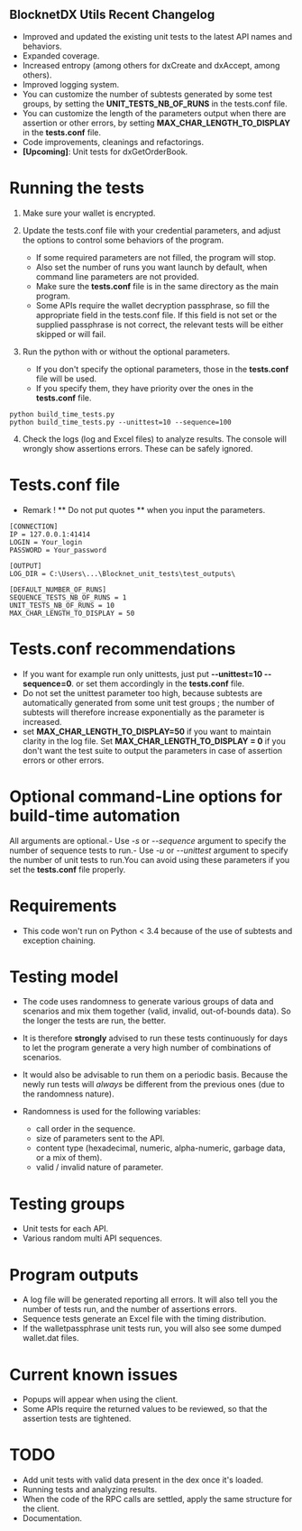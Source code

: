 ## BlocknetDX Utils Recent Changelog

- Improved and updated the existing unit tests to the latest API names and behaviors.
- Expanded coverage.
- Increased entropy (among others for dxCreate and dxAccept, among others).
- Improved logging system.
- You can customize the number of subtests generated by some test groups, by setting the **UNIT_TESTS_NB_OF_RUNS** in the tests.conf file.
- You can customize the length of the parameters output when there are assertion or other errors, by setting **MAX_CHAR_LENGTH_TO_DISPLAY**
in the **tests.conf** file.
- Code improvements, cleanings and refactorings.
- **[Upcoming]**: Unit tests for dxGetOrderBook.


# Running the tests

1. Make sure your wallet is encrypted.

2. Update the tests.conf file with your credential parameters, and adjust the options to control some
behaviors of the program.

    - If some required parameters are not filled, the program will stop.
    - Also set the number of runs you want launch by default, when command line parameters are not provided.
    - Make sure the **tests.conf** file is in the same directory as the main program.
    - Some APIs require the wallet decryption passphrase, so fill the appropriate field in the tests.conf file. If this field is not set or the supplied passphrase is not correct, the relevant tests will be either skipped or will fail.

3. Run the python with or without the optional parameters.

    - If you don't specify the optional parameters, those in the **tests.conf** file will be used.
    - If you specify them, they have priority over the ones in the **tests.conf** file.

```
python build_time_tests.py
python build_time_tests.py --unittest=10 --sequence=100
```

4. Check the logs (log and Excel files) to analyze results.
The console will wrongly show assertions errors. These can be safely ignored.

# Tests.conf file

- Remark ! ** Do not put quotes ** when you input the parameters.

```
[CONNECTION]
IP = 127.0.0.1:41414
LOGIN = Your_login
PASSWORD = Your_password

[OUTPUT]
LOG_DIR = C:\Users\...\Blocknet_unit_tests\test_outputs\

[DEFAULT_NUMBER_OF_RUNS]
SEQUENCE_TESTS_NB_OF_RUNS = 1
UNIT_TESTS_NB_OF_RUNS = 10
MAX_CHAR_LENGTH_TO_DISPLAY = 50
```

# Tests.conf recommendations

- If you want for example run only unittests, just put **--unittest=10 --sequence=0**.
or set them accordingly in the **tests.conf** file.
- Do not set the unittest parameter too high, because subtests are automatically generated from some unit test groups ; the number of subtests will therefore increase exponentially as the parameter is increased.
- set **MAX_CHAR_LENGTH_TO_DISPLAY=50** if you want to maintain clarity in the log file. Set **MAX_CHAR_LENGTH_TO_DISPLAY = 0** if you don't want the test suite to output the parameters
in case of assertion errors or other errors.


# Optional command-Line options for build-time automation

All arguments are optional.- Use *-s* or *--sequence* argument to specify the number of sequence tests to run.- Use *-u* or *--unittest* argument to specify the number of unit tests to run.You can avoid using these parameters if you set the **tests.conf** file properly.

# Requirements

- This code won't run on Python < 3.4 because of the use of subtests and exception chaining.

# Testing model

- The code uses randomness to generate various groups of data and scenarios and mix them together (valid, invalid, out-of-bounds data).
So the longer the tests are run, the better.

- It is therefore **strongly** advised to run these tests continuously for days to let the program generate a very high number of combinations of scenarios.

- It would also be advisable to run them on a periodic basis. Because the newly run tests will *always* be different from the previous ones (due to the randomness nature).

- Randomness is used for the following variables:
  - call order in the sequence.
  - size of parameters sent to the API.
  - content type (hexadecimal, numeric, alpha-numeric, garbage data, or a mix of them).
  - valid / invalid nature of parameter.

# Testing groups

- Unit tests for each API.
- Various random multi API sequences.

# Program outputs

- A log file will be generated reporting all errors. It will also tell you the number of tests run, and the number of assertions errors.
- Sequence tests generate an Excel file with the timing distribution.
- If the walletpassphrase unit tests run, you will also see some dumped wallet.dat files.


# Current known issues

- Popups will appear when using the client.
- Some APIs require the returned values to be reviewed, so that the assertion tests are tightened.

# TODO

- Add unit tests with valid data present in the dex once it's loaded.
- Running tests and analyzing results.
- When the code of the RPC calls are settled, apply the same structure for the client.
- Documentation.


